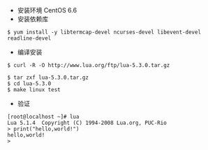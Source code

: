 - 安装环境 CentOS 6.6
- 安装依赖库

```shell
$ yum install -y libtermcap-devel ncurses-devel libevent-devel readline-devel
```

- 编译安装
```shell
$ curl -R -O http://www.lua.org/ftp/lua-5.3.0.tar.gz

$ tar zxf lua-5.3.0.tar.gz
$ cd lua-5.3.0
$ make linux test
```

- 验证
```shell
[root@localhost ~]# lua
Lua 5.1.4  Copyright (C) 1994-2008 Lua.org, PUC-Rio
> print("hello,world!")
hello,world!
>
```

